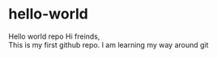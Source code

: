 # hello-world
Hello world repo
Hi freinds,  
This is my first github repo.  I am learning my way around git
